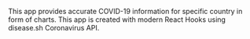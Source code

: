 This app provides accurate COVID-19 information for specific country in form of charts.
This app is created with modern React Hooks using disease.sh Coronavirus API.
